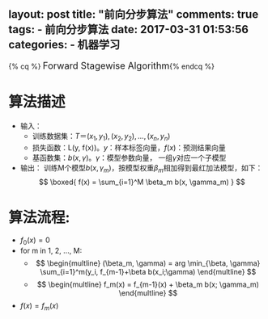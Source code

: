 layout: post
title: "前向分步算法"
comments: true
tags:
	- 前向分步算法
date: 2017-03-31 01:53:56
categories:
    - 机器学习
---



{% cq %} <font size=4>Forward Stagewise Algorithm</font>{% endcq %}

<!-- more -->


# 算法描述  
+ 输入：
	- 训练数据集：$T＝{(x_1, y_1), (x_2, y_2), \ldots, (x_n, y_n)}$
	- 损失函数：L(y, f(x))。$y$：样本标签向量，$f(x)$：预测结果向量
	- 基函数集：${b(x, \gamma)}$。$\gamma$：模型参数向量， 一组$\gamma$对应一个子模型
+ 输出：
	训练M个模型$b(x, \gamma_m)$，按模型权重$\beta_m$相加得到最红加法模型，如下：
	$$
	\boxed{
	f(x) = \sum_{i=1}^M \beta_m b(x, \gamma_m)
	}
	$$

# 算法流程:
- $f_0(x) = 0$  
- for m in 1, 2, $\ldots$, M:
	- $$
	\begin{multline}
	(\beta_m, \gamma) = arg \min_{\beta, \gamma} \sum_{i=1}^m(y_i, f_{m-1}+\beta b(x_i;\gamma)
	\end{multline}
	$$
	- $$
	\begin{multline}
	f_m(x) = f_{m-1}(x) + \beta_m b(x; \gamma_m)
	\end{multline}
	$$
- $f(x) = f_m(x)$
